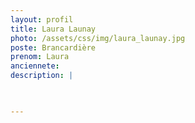 ```yaml
---
layout: profil
title: Laura Launay
photo: /assets/css/img/laura_launay.jpg
poste: Brancardière
prenom: Laura
anciennete: 
description: |


  
---
```

